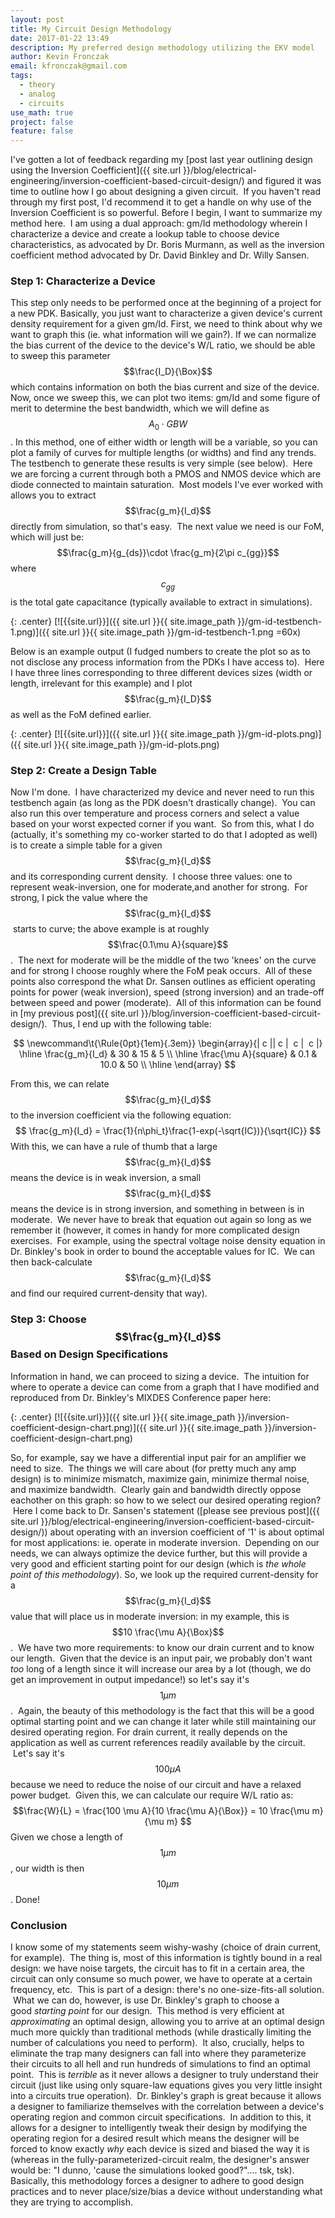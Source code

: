 ```yaml
---
layout: post
title: My Circuit Design Methodology
date: 2017-01-22 13:49
description: My preferred design methodology utilizing the EKV model
author: Kevin Fronczak
email: kfronczak@gmail.com
tags:
  - theory
  - analog
  - circuits
use_math: true
project: false
feature: false
---
```

I've gotten a lot of feedback regarding my [post last year outlining design using the Inversion Coefficient]({{ site.url }}/blog/electrical-engineering/inversion-coefficient-based-circuit-design/) and figured it was time to outline how I go about designing a given circuit.  If you haven't read through my first post, I'd recommend it to get a handle on why use of the Inversion Coefficient is so powerful. Before I begin, I want to summarize my method here.  I am using a dual approach: gm/Id methodology wherein I characterize a device and create a lookup table to choose device characteristics, as advocated by Dr. Boris Murmann, as well as the inversion coefficient method advocated by Dr. David Binkley and Dr. Willy Sansen.

### Step 1: Characterize a Device

This step only needs to be performed once at the beginning of a project for a new PDK. Basically, you just want to characterize a given device's current density requirement for a given gm/Id. First, we need to think about why we want to graph this (ie. what information will we gain?). If we can normalize the bias current of the device to the device's W/L ratio, we should be able to sweep this parameter $$\frac{I_D}{\Box}$$ which contains information on both the bias current and size of the device. Now, once we sweep this, we can plot two items: gm/Id and some figure of merit to determine the best bandwidth, which we will define as $$A_0\cdot GBW$$. In this method, one of either width or length will be a variable, so you can plot a family of curves for multiple lengths (or widths) and find any trends. The testbench to generate these results is very simple (see below).  Here we are forcing a current through both a PMOS and NMOS device which are diode connected to maintain saturation.  Most models I've ever worked with allows you to extract $$\frac{g_m}{I_d}$$ directly from simulation, so that's easy.  The next value we need is our FoM, which will just be: $$\frac{g_m}{g_{ds}}\cdot \frac{g_m}{2\pi c_{gg}}$$ where $$c_{gg}$$ is the total gate capacitance (typically available to extract in simulations).

{: .center}
[![{{site.url}}]({{ site.url }}{{ site.image_path }}/gm-id-testbench-1.png)]({{ site.url }}{{ site.image_path }}/gm-id-testbench-1.png =60x)

Below is an example output (I fudged numbers to create the plot so as to not disclose any process information from the PDKs I have access to).  Here I have three lines corresponding to three different devices sizes (width or length, irrelevant for this example) and I plot $$\frac{g_m}{I_D}$$ as well as the FoM defined earlier.

{: .center}
[![{{site.url}}]({{ site.url }}{{ site.image_path }}/gm-id-plots.png)]({{ site.url }}{{ site.image_path }}/gm-id-plots.png)

### Step 2: Create a Design Table

Now I'm done.  I have characterized my device and never need to run this testbench again (as long as the PDK doesn't drastically change).  You can also run this over temperature and process corners and select a value based on your worst expected corner if you want.  So from this, what I do (actually, it's something my co-worker started to do that I adopted as well) is to create a simple table for a given $$\frac{g_m}{I_d}$$ and its corresponding current density.  I choose three values: one to represent weak-inversion, one for moderate,and another for strong.  For strong, I pick the value where the $$\frac{g_m}{I_d}$$ starts to curve; the above example is at roughly $$\frac{0.1\mu A}{square}$$.  The next for moderate will be the middle of the two 'knees' on the curve and for strong I choose roughly where the FoM peak occurs.  All of these points also correspond the what Dr. Sansen outlines as efficient operating points for power (weak inversion), speed (strong inversion) and an trade-off between speed and power (moderate).  All of this information can be found in [my previous post]({{ site.url }}/blog/inversion-coefficient-based-circuit-design/).  Thus, I end up with the following table:

$$
\newcommand\t{\Rule{0pt}{1em}{.3em}}
\begin{array}{| c || c |  c |  c |}
\hline \frac{g_m}{I_d} & 30 & 15 & 5 \\ \hline
\frac{\mu A}{square} & 0.1 & 10.0 & 50 \\ \hline
\end{array}
$$

 From this, we can relate $$\frac{g_m}{I_d}$$ to the inversion coefficient via the following equation: $$ \frac{g_m}{I_d} = \frac{1}{n\phi_t}\frac{1-exp(-\sqrt{IC})}{\sqrt{IC}} $$ With this, we can have a rule of thumb that a large $$\frac{g_m}{I_d}$$ means the device is in weak inversion, a small $$\frac{g_m}{I_d}$$ means the device is in strong inversion, and something in between is in moderate.  We never have to break that equation out again so long as we remember it (however, it comes in handy for more complicated design exercises.  For example, using the spectral voltage noise density equation in Dr. Binkley's book in order to bound the acceptable values for IC.  We can then back-calculate $$\frac{g_m}{I_d}$$ and find our required current-density that way).

### Step 3: Choose $$\frac{g_m}{I_d}$$ Based on Design Specifications

Information in hand, we can proceed to sizing a device.  The intuition for where to operate a device can come from a graph that I have modified and reproduced from Dr. Binkley's MIXDES Conference paper here:

{: .center}
[![{{site.url}}]({{ site.url }}{{ site.image_path }}/inversion-coefficient-design-chart.png)]({{ site.url }}{{ site.image_path }}/inversion-coefficient-design-chart.png)

So, for example, say we have a differential input pair for an amplifier we need to size.  The things we will care about (for pretty much any amp design) is to minimize mismatch, maximize gain, minimize thermal noise, and maximize bandwidth.  Clearly gain and bandwidth directly oppose eachother on this graph: so how to we select our desired operating region?  Here I come back to Dr. Sansen's statement ([please see previous post]({{ site.url }}/blog/electrical-engineering/inversion-coefficient-based-circuit-design/)) about operating with an inversion coefficient of '1' is about optimal for most applications: ie. operate in moderate inversion.  Depending on our needs, we can always optimize the device further, but this will provide a very good and efficient starting point for our design (which is _the whole point of this methodology_). So, we look up the required current-density for a $$\frac{g_m}{I_d}$$ value that will place us in moderate inversion: in my example, this is $$10 \frac{\mu A}{\Box}$$.  We have two more requirements: to know our drain current and to know our length.  Given that the device is an input pair, we probably don't want _too_ long of a length since it will increase our area by a lot (though, we do get an improvement in output impedance!) so let's say it's $$1 \mu m$$.  Again, the beauty of this methodology is the fact that this will be a good optimal starting point and we can change it later while still maintaining our desired operating region. For drain current, it really depends on the application as well as current references readily available by the circuit.  Let's say it's $$100 \mu A$$ because we need to reduce the noise of our circuit and have a relaxed power budget.  Given this, we can calculate our require W/L ratio as: $$\frac{W}{L} = \frac{100 \mu A}{10 \frac{\mu A}{\Box}} = 10 \frac{\mu m}{\mu m} $$ Given we chose a length of $$1 \mu m$$, our width is then $$10 \mu m$$. Done!

### Conclusion

I know some of my statements seem wishy-washy (choice of drain current, for example).  The thing is, most of this information is tightly bound in a real design: we have noise targets, the circuit has to fit in a certain area, the circuit can only consume so much power, we have to operate at a certain frequency, etc.  This is part of a design: there's no one-size-fits-all solution.  What we can do, however, is use Dr. Binkley's graph to choose a good _starting point_ for our design.  This method is very efficient at _approximating_ an optimal design, allowing you to arrive at an optimal design much more quickly than traditional methods (while drastically limiting the number of calculations you need to perform).  It also, crucially, helps to eliminate the trap many designers can fall into where they parameterize their circuits to all hell and run hundreds of simulations to find an optimal point.  This is _terrible_ as it never allows a designer to truly understand their circuit (just like using only square-law equations gives you very little insight into a circuits true operation).  Dr. Binkley's graph is great because it allows a designer to familiarize themselves with the correlation between a device's operating region and common circuit specifications.  In addition to this, it allows for a designer to intelligently tweak their design by modifying the operating region for a desired result which means the designer will be forced to know exactly _why_ each device is sized and biased the way it is (whereas in the fully-parameterized-circuit realm, the designer's answer would be: "I dunno, 'cause the simulations looked good?".... tsk, tsk). Basically, this methodology forces a designer to adhere to good design practices and to never place/size/bias a device without understanding what they are trying to accomplish.
